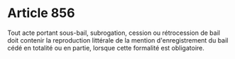 # Article 856

Tout acte portant sous-bail, subrogation, cession ou rétrocession de bail doit contenir la reproduction littérale de la
mention d'enregistrement du bail cédé en totalité ou en partie, lorsque cette formalité est obligatoire.

